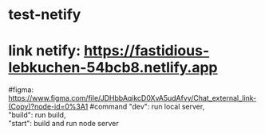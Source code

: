 # test-netify
# link netify: https://fastidious-lebkuchen-54bcb8.netlify.app

#figma: https://www.figma.com/file/JDHbbAqikcD0XvA5udAfvy/Chat_external_link-(Copy)?node-id=0%3A1
#command
"dev": run local server,<br>
"build": run build,<br>
"start": build and run node server